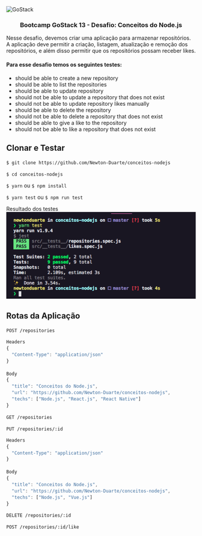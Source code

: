 <img alt="GoStack" src="https://storage.googleapis.com/golden-wind/bootcamp-gostack/header-desafios-new.png" />

<h3 align="center">Bootcamp GoStack 13 - Desafio: Conceitos do Node.js</h3>

Nesse desafio, devemos criar uma aplicação para armazenar repositórios. A aplicação deve permitir a criação, listagem, atualização e remoção dos repositórios, e além disso permitir que os repositórios possam receber likes.

#### Para esse desafio temos os seguintes testes:

- should be able to create a new repository
- should be able to list the repositories
- should be able to update repository
- should not be able to update a repository that does not exist
- should not be able to update repository likes manually
- should be able to delete the repository
- should not be able to delete a repository that does not exist
- should be able to give a like to the repository
- should not be able to like a repository that does not exist

## Clonar e Testar

`$ git clone https://github.com/Newton-Duarte/conceitos-nodejs`

`$ cd conceitos-nodejs`

`$ yarn` ou `$ npm install`

`$ yarn test` ou `$ npm run test`

Resultado dos testes
![Resultado dos testes](/tests-result.png)


## Rotas da Aplicação

`POST /repositories`
```js
Headers
{
  "Content-Type": "application/json"
}

Body
{
  "title": "Conceitos do Node.js",
  "url": "https://github.com/Newton-Duarte/conceitos-nodejs",
  "techs": ["Node.js", "React.js", "React Native"]
}
```

`GET /repositories`

`PUT /repositories/:id`
```js
Headers
{
  "Content-Type": "application/json"
}

Body
{
  "title": "Conceitos do Node.js",
  "url": "https://github.com/Newton-Duarte/conceitos-nodejs",
  "techs": ["Node.js", "Vue.js"]
}
```

`DELETE /repositories/:id`

`POST /repositories/:id/like`